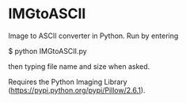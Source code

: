 IMGtoASCII
==========

Image to ASCII converter in Python.
Run by entering

$ python IMGtoASCII.py

then typing file name and size when asked.

Requires the Python Imaging Library (https://pypi.python.org/pypi/Pillow/2.6.1).
